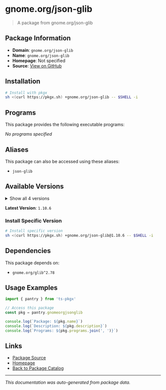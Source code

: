 # gnome.org/json-glib

> A package from gnome.org/json-glib

## Package Information

- **Domain**: `gnome.org/json-glib`
- **Name**: `gnome.org/json-glib`
- **Homepage**: Not specified
- **Source**: [View on GitHub](https://github.com/pkgxdev/pantry/tree/main/projects/gnome.org/json-glib/package.yml)

## Installation

```bash
# Install with pkgx
sh <(curl https://pkgx.sh) +gnome.org/json-glib -- $SHELL -i
```

## Programs

This package provides the following executable programs:

*No programs specified*

## Aliases

This package can also be accessed using these aliases:

- `json-glib`

## Available Versions

<details>
<summary>Show all 4 versions</summary>

- `1.10.6`, `1.10.0`, `1.9.2`, `1.8.0`

</details>

**Latest Version**: `1.10.6`

### Install Specific Version

```bash
# Install specific version
sh <(curl https://pkgx.sh) +gnome.org/json-glib@1.10.6 -- $SHELL -i
```

## Dependencies

This package depends on:

- `gnome.org/glib^2.78`

## Usage Examples

```typescript
import { pantry } from 'ts-pkgx'

// Access this package
const pkg = pantry.gnomeorgjsonglib

console.log(`Package: ${pkg.name}`)
console.log(`Description: ${pkg.description}`)
console.log(`Programs: ${pkg.programs.join(', ')}`)
```

## Links

- [Package Source](https://github.com/pkgxdev/pantry/tree/main/projects/gnome.org/json-glib/package.yml)
- [Homepage](#)
- [Back to Package Catalog](../package-catalog.md)

---

*This documentation was auto-generated from package data.*
